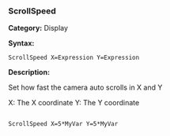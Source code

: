 ### ScrollSpeed

**Category:**
Display

**Syntax:**

```scorpionengine
ScrollSpeed X=Expression Y=Expression
```

**Description:**

Set how fast the camera auto scrolls in X and Y

X: The X coordinate
Y: The Y coordinate

```scorpionengine

ScrollSpeed X=5*MyVar Y=5*MyVar

```

